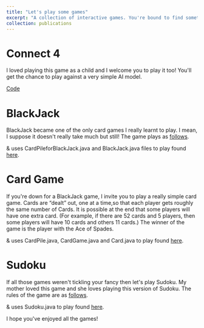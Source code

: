 ```yaml
---
title: "Let's play some games"
excerpt: "A collection of interactive games. You're bound to find something you'll enjoy! <br/><img src='/files/21.png'>"
collection: publications
---
```

# Connect 4

I loved playing this game as a child and I welcome you to play it too! 
You'll get the chance to play against a very simple AI model. 

[Code](https://github.com/kmualim/connect4) 

# BlackJack

BlackJack became one of the only card games I really learnt to play. I mean, I suppose it doesn't really take much but still! 
The game plays as [follows](https://www.pagat.com/banking/blackjack.html). 

& uses CardPileforBlackJack.java and BlackJack.java files to play found [here](https://github.com/kmualim/Create-games).

# Card Game 

If you're down for a BlackJack game, I invite you to play a really simple card game. 
Cards are “dealt” out, one at a time,so that each player gets roughly the same number of Cards. It is possible at the end that some players will have one extra card.
(For example, if there are 52 cards and 5 players, then some players will have 10 cards and others 11
cards.)
The winner of the game is the player with the Ace of Spades.

& uses CardPile.java, CardGame.java and Card.java to play found [here](https://github.com/kmualim/Create-games). 

# Sudoku 

If all those games weren't tickling your fancy then let's play Sudoku. My mother loved this game and she loves playing this version of Sudoku. 
The rules of the game are as [follows](https://en.wikipedia.org/wiki/Sudoku). 

& uses Sudoku.java to play found [here](https://github.com/kmualim/Create-games). 

I hope you've enjoyed all the games! 

